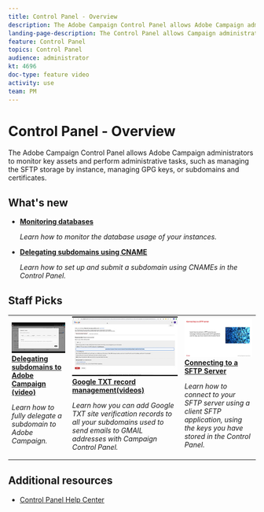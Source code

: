 ```yaml
---
title: Control Panel - Overview
description: The Adobe Campaign Control Panel allows Adobe Campaign administrators to monitor key assets and perform administrative tasks, such as managing the SFTP storage by instance, managing GPG keys, or subdomains and certificates.
landing-page-description: The Control Panel allows Campaign administrators to perform administrative tasks, such as managing SFTP storage, GPG keys, or subdomains and certificates.
feature: Control Panel
topics: Control Panel
audience: administrator
kt: 4696
doc-type: feature video
activity: use
team: PM
---
```

# Control Panel -  Overview

The Adobe Campaign Control Panel allows Adobe Campaign administrators to monitor key assets and perform administrative tasks, such as managing the SFTP storage by instance, managing GPG keys, or subdomains and certificates.

## What's new

* **[Monitoring databases](/help/control-panel-tutorials/performance-monitoring/monitoring-databases.md)**
  
    *Learn how to monitor the database usage of your instances.*

* **[Delegating subdomains using CNAME](/help/control-panel-tutorials/subdomains-and-certificates/delegating-subdomains-using-cname.md)**

    *Learn how to set up and submit a subdomain using CNAMEs in the Control Panel.*

## Staff Picks

<table>
<tr>
  <td>
    <a href="./subdomains-and-certificates/subdomain-delegation.md"> 
      <img alt="Delegating subdomains to Adobe Campaign (video)" src="./assets/31390.jpg"/>
    </a>
    <div>
      <a href="./subdomains-and-certificates/subdomain-delegation.md">
    <strong>Delegating subdomains to Adobe Campaign (video)</strong>
    </a>
    </div>
    <p>
    <em>Learn how to fully delegate a subdomain to Adobe Campaign.</em>
    <p>
  </td>
   <td>
    <a href="./subdomains-and-certificates/google-txt-record-management.md">
      <img alt="Google TXT record management (videos)" src="./assets/32369.jpg" />
    </a>
    <div>
    <a href="./subdomains-and-certificates/google-txt-record-management.md">
    <strong>Google TXT record management(videos)</strong>
    </a>
    </div>
    <p>
    <em> Learn how you can add Google TXT site verification records to all your subdomains used to send emails to GMAIL addresses with Campaign Control Panel.</em>
    <p>
  </td>
  <td>
    <a href="./sftp-management/connect-to-sftp-server.md">
      <img alt="Connect to a SFTP Server" src="./assets/27263.jpg" />
    </a>
    <div>
      <a href="./sftp-management/connect-to-sftp-server.md">
    <strong>Connecting to a SFTP Server</strong>
    </a>
    </div>
    <p>
    <em>Learn how to connect to your SFTP server using a client SFTP application, using the keys you have stored in the Control Panel. </em>
    <p>
  </td>
</tr>
</table>

## Additional resources

* [Control Panel Help Center](https://docs.adobe.com/content/help/en/control-panel/using/control-panel-home.html)
